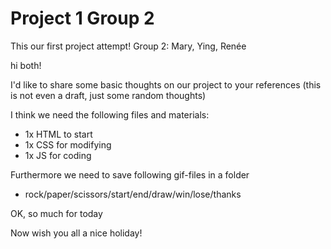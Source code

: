 # Project 1 Group 2
 This our first project attempt!
 Group 2: Mary, Ying, Renée 

hi both!

I'd like to share some basic thoughts on our  project to your references
(this is not even a draft, just some random thoughts)

I think we need the following files and materials:
- 1x HTML to start
- 1x CSS for modifying
- 1x JS for coding

Furthermore we need to save following gif-files in a folder 
- rock/paper/scissors/start/end/draw/win/lose/thanks

OK, so much for today

Now wish you all a nice holiday!
